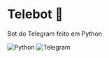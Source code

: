 # Telebot 🤖
Bot do Telegram feito em Python

![Python](https://img.shields.io/badge/Python-3776AB?style=for-the-badge&logo=python&logoColor=white)
![Telegram](	https://img.shields.io/badge/Telegram-2CA5E0?style=for-the-badge&logo=telegram&logoColor=white)
